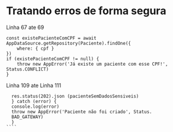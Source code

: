# Tratando erros de forma segura

Linha 67 ate 69

````
const existePacienteComCPF = await AppDataSource.getRepository(Paciente).findOne({
    where: { cpf }
})
if (existePacienteComCPF != null) {
    throw new AppError('Já existe um paciente com esse CPF!', Status.CONFLICT)
}
````



Linha 109 ate Linha 111
`````
  res.status(202).json (pacienteSemDadosSensiveis)
  } catch (error) {
  console.log(error)
  throw new AppError('Paciente não foi criado', Status.
  BAD_GATEWAY)
  }
````